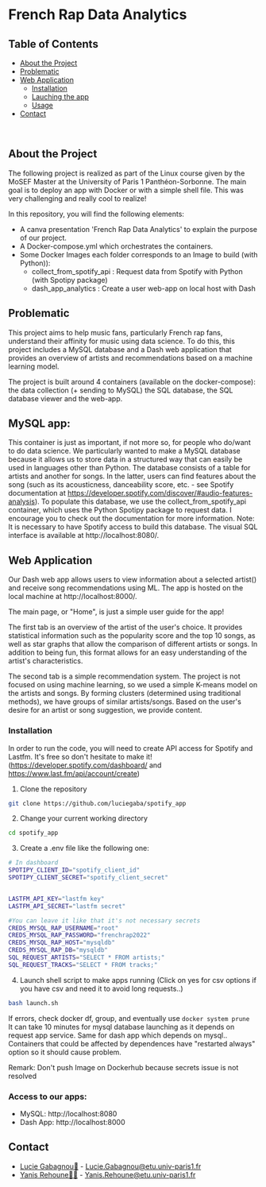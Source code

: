 
# French Rap Data Analytics

## Table of Contents

* [About the Project](#about_the_project)
* [Problematic](#prob)
* [Web Application](#web_app)
  * [Installation](#installation)
  * [Lauching the app](#launch_app)
  * [Usage](#usage)
* [Contact](#contact)

<br>

## About the Project
The following project is realized as part of the Linux course given by the MoSEF Master at the University of Paris 1 Panthéon-Sorbonne. The main goal is to deploy an app with Docker or with a simple shell file. 
This was very challenging and really cool to realize!



In this repository, you will find the following elements:
* A canva presentation 'French Rap Data Analytics' to explain the purpose of our project. 
* A Docker-compose.yml which orchestrates the containers.
* Some Docker Images each folder corresponds to an Image to build (with Python)):
    * collect_from_spotify_api : Request data from Spotify with Python (with Spotipy package)
    * dash_app_analytics : Create a user web-app on local host with Dash



## Problematic

This project aims to help music fans, particularly French rap fans, understand their affinity for music using data science. To do this, this project includes a MySQL database and a Dash web application that provides an overview of artists and recommendations based on a machine learning model. 

The project is built around 4 containers (available on the docker-compose): the data collection (+ sending to MySQL)
the SQL database, the SQL database viewer and the web-app.
<br>

## MySQL app:
 This container is just as important, if not more so, for people who do/want to do data science. We particularly wanted to make a MySQL database because it allows us to store data in a structured way that can easily be used in languages other than Python.
The database consists of a table for artists and another for songs. In the latter, users can find features about the song (such as its acousticness, danceability score, etc. - see Spotify documentation at https://developer.spotify.com/discover/#audio-features-analysis).
To populate this database, we use the collect_from_spotify_api container, which uses the Python Spotipy package to request data. I encourage you to check out the documentation for more information.
Note: It is necessary to have Spotify access to build this database.
The visual SQL interface is available at http://localhost:8080/.


<!-- WEB APP -->
## Web Application
Our Dash web app allows users to view information about a selected artist() and receive song recommendations using ML. The app is hosted on the local machine at http://localhost:8000/.

The main page, or "Home", is just a simple user guide for the app!

The first tab is an overview of the artist of the user's choice. It provides statistical information such as the popularity score and the top 10 songs, as well as star graphs that allow the comparison of different artists or songs. In addition to being fun, this format allows for an easy understanding of the artist's characteristics.

The second tab is a simple recommendation system. The project is not focused on using machine learning, so we used a simple K-means model on the artists and songs. By forming clusters (determined using traditional methods), we have groups of similar artists/songs. Based on the user's desire for an artist or song suggestion, we provide content. 


### Installation
In order to run the code, you will need to create API access for Spotify and Lastfm. It's free so don't hesitate to make it! (https://developer.spotify.com/dashboard/ and https://www.last.fm/api/account/create)
1. Clone the repository
```sh
git clone https://github.com/luciegaba/spotify_app
```
2. Change your current working directory
```sh
cd spotify_app
```
3. Create a .env file like the following one:
```sh
# In dashboard 
SPOTIPY_CLIENT_ID="spotify_client_id"
SPOTIPY_CLIENT_SECRET="spotify_client_secret"


LASTFM_API_KEY="lastfm key"
LASTFM_API_SECRET="lastfm secret"

#You can leave it like that it's not necessary secrets
CREDS_MYSQL_RAP_USERNAME="root"
CREDS_MYSQL_RAP_PASSWORD="frenchrap2022"
CREDS_MYSQL_RAP_HOST="mysqldb"
CREDS_MYSQL_RAP_DB="mysqldb"
SQL_REQUEST_ARTISTS="SELECT * FROM artists;"
SQL_REQUEST_TRACKS="SELECT * FROM tracks;"

```

4. Launch shell script to make apps running
(Click on yes for csv options if you have csv and need it to avoid long requests..)
```sh
bash launch.sh
```
If errors, check docker df, group, and eventually use ```docker system prune ```
It can take 10 minutes for mysql database launching as it depends on request app service. Same for dash app which depends on mysql.. Containers that could be affected by dependences have "restarted always" option so it should cause problem.

Remark: Don't push Image on Dockerhub because secrets issue is not resolved
### Access to our apps:

* MySQL:  http://localhost:8080
* Dash App: http://localhost:8000



## Contact

* [Lucie Gabagnou👸](https://github.com/luciegaba) - Lucie.Gabagnou@etu.univ-paris1.fr
* [Yanis Rehoune👨‍🎓](https://github.com/Yanisreh) - Yanis.Rehoune@etu.univ-paris1.fr
